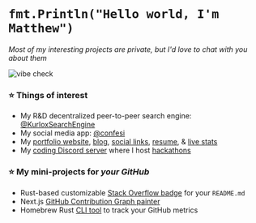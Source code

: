 # `fmt.Println("Hello world, I'm Matthew")`

_Most of my interesting projects are private, but I'd love to chat with you about them_

![vibe check](https://github.com/mattrltrent/random_assets/actions/workflows/unit_tests.yml/badge.svg)

### ⭐️ Things of interest

- My R&D decentralized peer-to-peer search engine: [@KurloxSearchEngine](https://github.com/KurloxSearchEngine)
- My social media app: [@confesi](https://github.com/confesi)
- My [portfolio website](https://matthewtrent.me), [blog](https://matthewtrent.me/articles), [social links](https://matthewtrent.me/socials), [resume](https://matthewtrent.me/resume.pdf), & [live stats](https://matthewtrent.me/stats)
- My [coding Discord server](https://discord.gg/cWHnQFSfMy) where I host [hackathons](https://matthewtrent.me/series/covehack)

### ⭐️ My mini-projects for _**your GitHub**_

- Rust-based customizable [Stack Overflow badge](https://github.com/mattrltrent/stackoverflow_badge) for your `README.md` 
- Next.js [GitHub Contribution Graph painter](https://github.com/mattrltrent/github_painter)
- Homebrew Rust [CLI tool](https://github.com/mattrltrent/ghloc) to track your GitHub metrics
